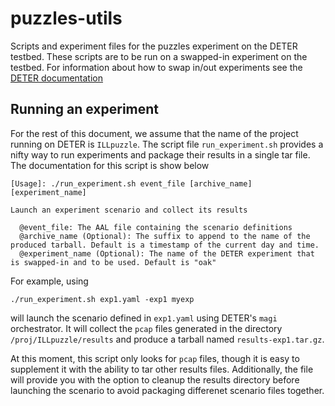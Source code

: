 # puzzles-utils

Scripts and experiment files for the puzzles experiment on the DETER testbed. These scripts are to be run on a swapped-in experiment on the testbed. 
For information about how to swap in/out experiments see the [DETER documentation](http://docs.deterlab.net/)

## Running an experiment
For the rest of this document, we assume that the name of the project running on DETER is `ILLpuzzle`.
The script file `run_experiment.sh` provides a nifty way to run experiments and package their results in a single tar file. 
The documentation for this script is show below

```
[Usage]: ./run_experiment.sh event_file [archive_name] [experiment_name]

Launch an experiment scenario and collect its results

  @event_file: The AAL file containing the scenario definitions
  @archive_name (Optional): The suffix to append to the name of the produced tarball. Default is a timestamp of the current day and time.
  @experiment_name (Optional): The name of the DETER experiment that is swapped-in and to be used. Default is "oak"
```

For example, using 
```
./run_experiment.sh exp1.yaml -exp1 myexp
``` 
will launch the scenario defined in `exp1.yaml` using DETER's `magi` orchestrator.
It will collect the `pcap` files generated in the directory `/proj/ILLpuzzle/results` and produce a tarball named `results-exp1.tar.gz`.

At this moment, this script only looks for `pcap` files, though it is easy to supplement it with the ability to tar other results files. Additionally, 
the file will provide you with the option to cleanup the results directory before launching the scenario to avoid packaging differenet scenario files together. 
